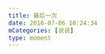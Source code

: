 ```yaml
---
title: 最后一次
date: 2016-07-06 10:24:34
mCategories: [说说]
type: moment
---
```


<div id="pics-20160706102434"></div>

<script>
var data = [
    {"link": "2016-07-06_000000.jpeg", "type": "shuoshuo"}
];
picsRender(data, "pics-20160706102434");
</script>
